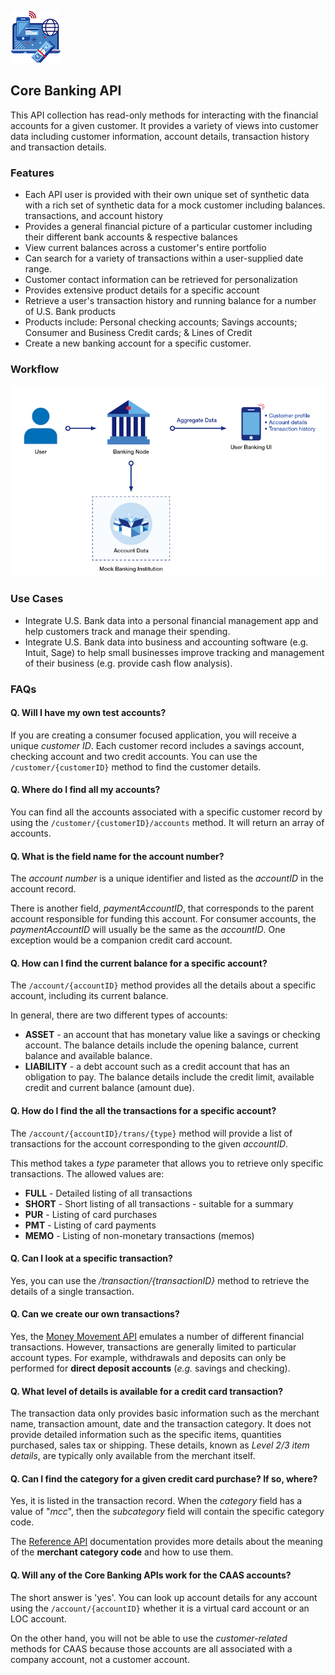 ![Core API](./img/CoreIcon.png)
## Core Banking API

This API collection has read-only methods for interacting with the financial accounts for a given customer. It provides a variety of views into customer data including customer information, account details, transaction history and transaction details.

### Features
- Each API user is provided with their own unique set of synthetic data with a rich set of synthetic data for a mock customer including balances. transactions, and account history
- Provides a general financial picture of a particular customer including their different bank accounts & respective balances
- View current balances across a customer's entire portfolio
- Can search for a variety of transactions within a user-supplied date range.
- Customer contact information can be retrieved for personalization
- Provides extensive product details for a specific account
- Retrieve a user's transaction history and running balance for a number of U.S. Bank products
- Products include: Personal checking accounts; Savings accounts; Consumer and Business Credit cards; & Lines of Credit
- Create a new banking account for a specific customer.

### Workflow
![Core Banking Workflow](./img/core-banking-workflow.png)

### Use Cases
- Integrate U.S. Bank data into a personal financial management app and help customers track and manage their spending.
- Integrate U.S. Bank data into business and accounting software (e.g. Intuit, Sage) to help small businesses improve tracking and management of their business (e.g. provide cash flow analysis).

### FAQs

#### Q. Will I have my own test accounts?
If you are creating a consumer focused application, you will receive a unique *customer ID*. Each customer record includes a savings account, checking account and two credit accounts. You can use the `/customer/{customerID}` method to find the customer details.

#### Q. Where do I find all my accounts?
You can find all the accounts associated with a specific customer record by using the `/customer/{customerID}/accounts` method. It will return an array of accounts.

#### Q. What is the field name for the account number?
The *account number* is a unique identifier and listed as the *accountID* in the account record.

There is another field, *paymentAccountID*, that corresponds to the parent account responsible for funding this account. For consumer accounts, the *paymentAccountID* will usually be the same as the *accountID*. One exception would be a companion credit card account.

#### Q. How can I find the current balance for a specific account?
The `/account/{accountID}` method provides all the details about a specific account, including its current balance.

In general, there are two different types of accounts:
 - **ASSET** - an account that has monetary value like a savings or checking account. The balance details include the opening balance, current balance and available balance.
 - **LIABILITY** - a debt account such as a credit account that has an obligation to pay. The balance details include the credit limit, available credit and current balance (amount due).

#### Q. How do I find the all the transactions for a specific account?
The `/account/{accountID}/trans/{type}` method will provide a list of transactions for the account corresponding to the given *accountID*.

This method takes a *type* parameter that allows you to retrieve only specific transactions. The allowed values are:
 - **FULL** - Detailed listing of all transactions
 - **SHORT** - Short listing of all transactions - suitable for a summary
 - **PUR** - Listing of card purchases
 - **PMT** - Listing of card payments
 - **MEMO** - Listing of non-monetary transactions (memos)

#### Q. Can I look at a specific transaction?
Yes, you can use the */transaction/{transactionID}* method to retrieve the details of a single transaction.

#### Q. Can we create our own transactions?
Yes, the [Money Movement API](./money.md) emulates a number of different financial transactions. However, transactions are generally limited to particular account types. For example, withdrawals and deposits can only be performed for **direct deposit accounts** (*e.g.* savings and checking).

#### Q. What level of details is available for a credit card transaction?
The transaction data only provides basic information such as the merchant name, transaction amount, date and the transaction category. It does not provide detailed information such as the specific items, quantities purchased, sales tax or shipping. These details, known as *Level 2/3 item details*, are typically only available from the merchant itself.

#### Q. Can I find the category for a given credit card purchase? If so, where?
Yes, it is listed in the transaction record. When the *category* field has a value of "*mcc*", then the *subcategory* field will contain the specific category code.

The [Reference API](./reference.md) documentation provides more details about the meaning of the **merchant category code** and how to use them.

#### Q. Will any of the Core Banking APIs work for the CAAS accounts?
The short answer is 'yes'. You can look up account details for any account using the `/account/{accountID}` whether it is a virtual card account or an LOC account.

On the other hand, you will not be able to use the *customer-related* methods for CAAS because those accounts are all associated with a company account, not a customer account.
